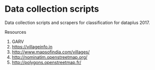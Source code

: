 # Data collection scripts
Data collection scripts and scrapers for classification for dataplus 2017. 

Resources

1. GARV 
2. https://villageinfo.in
3. http://www.mapsofindia.com/villages/
4. http://nominatim.openstreetmap.org/
5. http://polygons.openstreetmap.fr/
